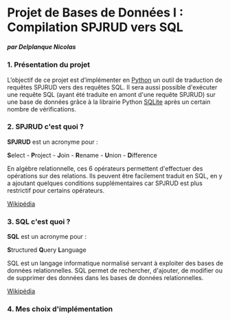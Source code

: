 # Projet de Bases de Données I : Compilation SPJRUD vers SQL

##### par Delplanque Nicolas

### 1. Présentation du projet
L’objectif de ce projet est d’implémenter en [Python](https://www.python.org/) un outil de traduction de requêtes SPJRUD vers des requêtes SQL. 
Il sera aussi possible d'exécuter une requête SQL (ayant été traduite en amont d'une requête SPJRUD) sur une base de données 
grâce à la librairie Python [SQLite](https://docs.python.org/3/library/sqlite3.html) après un certain nombre de vérifications.

### 2. SPJRUD c'est quoi ?
**SPJRUD** est un acronyme pour :

**S**elect - **P**roject - **J**oin - **R**ename - **U**nion - **D**ifference

En algèbre relationnelle, ces 6 opérateurs permettent d'effectuer des opérations sur des relations. Ils peuvent être facilement traduit en SQL, en y a ajoutant quelques conditions supplémentaires car SPJRUD est plus restrictif pour certains opérateurs.

[Wikipédia](https://fr.wikipedia.org/wiki/Alg%C3%A8bre_relationnelle#:~:text=L'alg%C3%A8bre%20relationnelle%20est%20un,des%20bases%20de%20donn%C3%A9es%20relationnelles.)

### 3. SQL c'est quoi ?
**SQL** est un acronyme pour :

**S**tructured **Q**uery **L**anguage

SQL est un langage informatique normalisé servant à exploiter des bases de données relationnelles. SQL permet de rechercher, d'ajouter, de modifier ou de supprimer des données dans les bases de données relationnelles. 

[Wikipédia](https://fr.wikipedia.org/wiki/Structured_Query_Language#:~:text=SQL%20(sigle%20de%20Structured%20Query,des%20bases%20de%20donn%C3%A9es%20relationnelles.)) 

### 4. Mes choix d'implémentation

